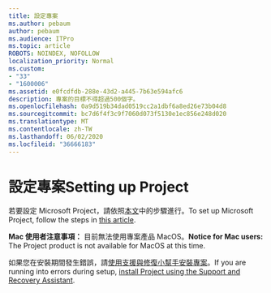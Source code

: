 ```yaml
---
title: 設定專案
ms.author: pebaum
author: pebaum
ms.audience: ITPro
ms.topic: article
ROBOTS: NOINDEX, NOFOLLOW
localization_priority: Normal
ms.custom:
- "33"
- "1600006"
ms.assetid: e0fcdfdb-288e-43d2-a445-7b63e594afc6
description: 專案的目標不得超過500個字。
ms.openlocfilehash: 0a9d519b34dad0519cc2a1dbf6a8ed26e73b04d8
ms.sourcegitcommit: bc7d6f4f3c9f7060d073f5130e1ec856e248d020
ms.translationtype: MT
ms.contentlocale: zh-TW
ms.lasthandoff: 06/02/2020
ms.locfileid: "36666183"
---
```

# <a name="setting-up-project"></a><span data-ttu-id="f13d2-103">設定專案</span><span class="sxs-lookup"><span data-stu-id="f13d2-103">Setting up Project</span></span>

 <span data-ttu-id="f13d2-104">若要設定 Microsoft Project，請依照[本文](https://support.office.com/article/7059249b-d9fe-4d61-ab96-5c5bf435f281.aspx)中的步驟進行。</span><span class="sxs-lookup"><span data-stu-id="f13d2-104">To set up Microsoft Project, follow the steps in [this article](https://support.office.com/article/7059249b-d9fe-4d61-ab96-5c5bf435f281.aspx).</span></span>

<span data-ttu-id="f13d2-105">**Mac 使用者注意事項：** 目前無法使用專案產品 MacOS。</span><span class="sxs-lookup"><span data-stu-id="f13d2-105">**Notice for Mac users:** The Project product is not available for MacOS at this time.</span></span> 
  
<span data-ttu-id="f13d2-106">如果您在安裝期間發生錯誤，請[使用支援與修復小幫手安裝專案](https://aka.ms/SaRA-ProjectSetupScenario)。</span><span class="sxs-lookup"><span data-stu-id="f13d2-106">If you are running into errors during setup, [install Project using the Support and Recovery Assistant](https://aka.ms/SaRA-ProjectSetupScenario).</span></span>
